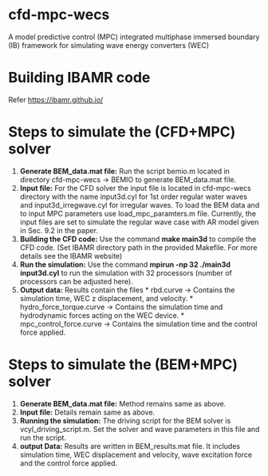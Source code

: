# cfd-mpc-wecs
A model predictive control (MPC) integrated multiphase immersed boundary (IB) framework for simulating wave energy converters (WEC) 

# Building IBAMR code
Refer https://ibamr.github.io/

# Steps to simulate the (CFD+MPC) solver
1) **Generate BEM_data.mat file:** Run the script bemio.m located in directory cfd-mpc-wecs -> BEMIO to generate BEM_data.mat file.
2) **Input file:** For the CFD solver the input file is located in cfd-mpc-wecs directory with the name input3d.cyl for 1st order regular water waves and input3d_irregwave.cyl for irregular waves. To load the BEM data and to input MPC parameters use load_mpc_paramters.m file. Currently, the input files are set to simulate the regular wave case with AR model given in Sec. 9.2 in the paper.
3) **Building the CFD code:** Use the command **make main3d** to compile the CFD code. (Set IBAMR directory path in the provided Makefile. For more details see the IBAMR website)
4) **Run the simulation:** Use the command **mpirun -np 32 ./main3d input3d.cyl** to run the simulation with 32 processors (number of processors can be adjusted here).
5) **Output data:** Results contain the files
                    * rbd.curve -> Contains the simulation time, WEC z displacement, and velocity.
                    * hydro_force_torque.curve -> Contains the simulation time and hydrodynamic forces acting on the WEC device.
                    * mpc_control_force.curve -> Contains the simulation time and the control force applied.

# Steps to simulate the (BEM+MPC) solver
1) **Generate BEM_data.mat file:** Method remains same as above.
2) **Input file:** Details remain same as above.
3) **Running the simulation:** The driving script for the BEM solver is vcyl_driving_script.m. Set the solver and wave parameters in this file and run the script.
4) **output Data:** Results are written in BEM_results.mat file. It includes simulation time, WEC displacement and velocity, wave excitation force and the control force applied.
